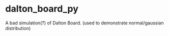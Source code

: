# dalton_board_py
A bad simulation(?) of Dalton Board. (used to demonstrate normal/gaussian distribution)
